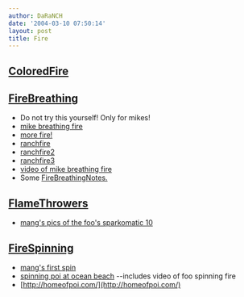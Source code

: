 ```yaml
---
author: DaRaNCH
date: '2004-03-10 07:50:14'
layout: post
title: Fire
---
```


## [ColoredFire](ColoredFire.html)

## [FireBreathing](FireBreathing.html)

* Do not try this yourself! Only for mikes!
* [mike breathing fire](http://www.monkeyview.net/id/545/fire/)
* [more fire!](http://www.monkeyview.net/id/545/default)
* [ranchfire](http://www.monkeyview.net/id/545/ranchfire)
* [ranchfire2](http://www.monkeyview.net/id/545/ranchfire2)
* [ranchfire3](http://www.monkeyview.net/id/545/ranchfire3)
* [video of mike breathing fire](http://www.hanskramer.net/springtime.html)
* Some [FireBreathingNotes.](FireBreathingNotes..html)

## [FlameThrowers](FlameThrowers.html)

* [mang's pics of the foo's sparkomatic 10](http://www.monkeyview.net/id/560/ranchtronics/03_25/index.vhtml)

## [FireSpinning](FireSpinning.html)

* [mang's first spin](http://www.monkeyview.net/id/560/fire/first_spin/index.vhtml)
* [spinning poi at ocean beach](http://www.booyaka.com/~rkumar/potteryfire/) --includes video of foo spinning fire
* [http://homeofpoi.com/](http://homeofpoi.com/)
